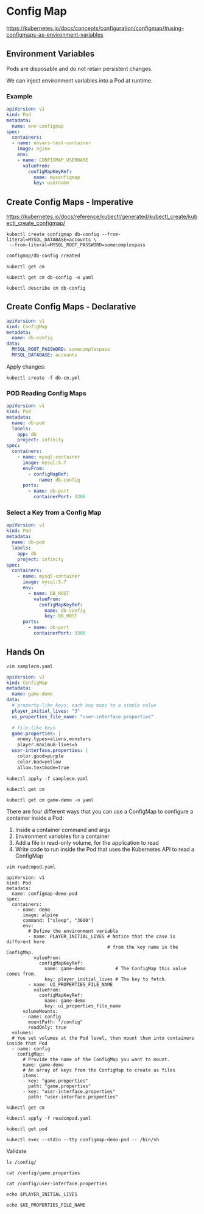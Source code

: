 # Config Map

https://kubernetes.io/docs/concepts/configuration/configmap/#using-configmaps-as-environment-variables

## Environment Variables

Pods are disposable and do not retain persistent changes.

We can inject environment variables into a Pod at runtime.

### Example

```yaml
apiVersion: v1
kind: Pod
metadata:
  name: env-configmap
spec:
  containers:
  - name: envars-test-container
    image: nginx
    env:
    - name: CONFIGMAP_USERNAME
      valueFrom:
        configMapKeyRef:
          name: myconfigmap
          key: username
```

## Create Config Maps - Imperative

https://kubernetes.io/docs/reference/kubectl/generated/kubectl_create/kubectl_create_configmap/

```shell
kubectl create configmap db-config --from-literal=MYSQL_DATABASE=accounts \
 --from-literal=MYSQL_ROOT_PASSWORD=somecomplexpass
```
```bash
configmap/db-config created
```

```shell
kubectl get cm
```

```shell
kubectl get cm db-config -o yaml
```

```shell
kubectl describe cm db-config
```

## Create Config Maps - Declarative

```yaml
apiVersion: v1
kind: ConfigMap
metadata:
  name: db-config
data:
  MYSQL_ROOT_PASSWORD: somecomplexpass
  MYSQL_DATABASE: accounts
```

Apply changes:
```shell
kubectl create -f db-cm.yml
```

### POD Reading Config Maps

```yaml
apiVersion: v1
kind: Pod
metadata:
  name: db-pod
  labels:
    app: db
    project: infinity
spec:
  containers:
    - name: mysql-container
      image: mysql:5.7
      envFrom:
        - configMapRef:
            name: db-config
      ports:
        - name: db-port
          containerPort: 3306
```

### Select a Key from a Config Map

```yaml
apiVersion: v1
kind: Pod
metadata:
  name: db-pod
  labels:
    app: db
    project: infinity
spec:
  containers:
    - name: mysql-container
      image: mysql:5.7
      env:
        - name: DB_HOST
          valueFrom:
            configMapKeyRef:
              name: db-config
              key: DB_HOST
      ports:
        - name: db-port
          containerPort: 3306
```

## Hands On

```
vim samplecm.yaml
```

```yaml
apiVersion: v1
kind: ConfigMap
metadata:
  name: game-demo
data:
  # property-like keys; each key maps to a simple value
  player_initial_lives: "3"
  ui_properties_file_name: "user-interface.properties"

  # file-like keys
  game.properties: |
    enemy.types=aliens,monsters
    player.maximum-lives=5    
  user-interface.properties: |
    color.good=purple
    color.bad=yellow
    allow.textmode=true
```

```shell
kubectl apply -f samplecm.yaml
```

```shell
kubectl get cm
```

```shell
kubectl get cm game-demo -o yaml
```

There are four different ways that you can use a ConfigMap to configure a container inside a Pod:

1. Inside a container command and args
2. Environment variables for a container
3. Add a file in read-only volume, for the application to read
4. Write code to run inside the Pod that uses the Kubernetes API to read a ConfigMap

```shell
vim readcmpod.yaml
```

```shell
apiVersion: v1
kind: Pod
metadata:
  name: configmap-demo-pod
spec:
  containers:
    - name: demo
      image: alpine
      command: ["sleep", "3600"]
      env:
        # Define the environment variable
        - name: PLAYER_INITIAL_LIVES # Notice that the case is different here
                                     # from the key name in the ConfigMap.
          valueFrom:
            configMapKeyRef:
              name: game-demo           # The ConfigMap this value comes from.
              key: player_initial_lives # The key to fetch.
        - name: UI_PROPERTIES_FILE_NAME
          valueFrom:
            configMapKeyRef:
              name: game-demo
              key: ui_properties_file_name
      volumeMounts:
      - name: config
        mountPath: "/config"
        readOnly: true
  volumes:
  # You set volumes at the Pod level, then mount them into containers inside that Pod
  - name: config
    configMap:
      # Provide the name of the ConfigMap you want to mount.
      name: game-demo
      # An array of keys from the ConfigMap to create as files
      items:
      - key: "game.properties"
        path: "game.properties"
      - key: "user-interface.properties"
        path: "user-interface.properties"
```

```shell
kubectl get cm
```

```shell
kubectl apply -f readcmpod.yaml
```

```shell
kubectl get pod
```

```shell
kubectl exec --stdin --tty configmap-demo-pod -- /bin/sh
```

Validate
```shell
ls /config/
```

```shell
cat /config/game.properties
```

```shell
cat /config/user-interface.properties
```

```shell
echo $PLAYER_INITIAL_LIVES
```

```shell
echo $UI_PROPERTIES_FILE_NAME
```
